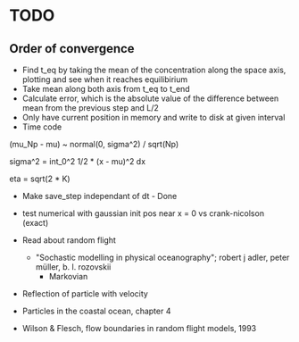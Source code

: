 # TODO

## Order of convergence

- Find t_eq by taking the mean of the concentration along the space axis, plotting and see when it reaches equilibirium
- Take mean along both axis from t_eq to t_end
- Calculate error, which is the absolute value of the difference between mean from the previous step and L/2
- Only have current position in memory and write to disk at given interval
- Time code


(mu_Np - mu) ~ normal(0, sigma^2) / sqrt(Np)

sigma^2 = int_0^2 1/2 * (x - mu)^2 dx


eta = sqrt(2 * K)


- Make save_step independant of dt - Done



- test numerical with gaussian init pos near x = 0 vs crank-nicolson (exact)

- Read about random flight
  - "Sochastic modelling in physical oceanography"; robert j adler, peter müller, b. l. rozovskii
    - Markovian
- Reflection of particle with velocity
- Particles in the coastal ocean, chapter 4
- Wilson & Flesch, flow boundaries in random flight models, 1993